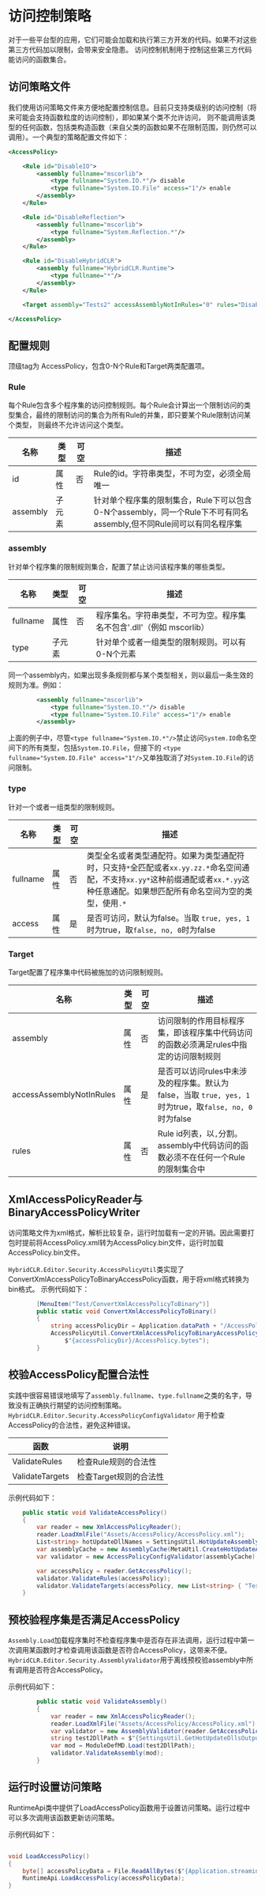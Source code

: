 # 访问控制策略

对于一些平台型的应用，它们可能会加载和执行第三方开发的代码。如果不对这些第三方代码加以限制，会带来安全隐患。
访问控制机制用于控制这些第三方代码能访问的函数集合。

## 访问策略文件

我们使用访问策略文件来方便地配置控制信息。目前只支持类级别的访问控制（将来可能会支持函数粒度的访问控制），即如果某个类不允许访问，
则不能调用该类型的任何函数，包括类构造函数（来自父类的函数如果不在限制范围，则仍然可以调用）。一个典型的策略配置文件如下：


```xml
<AccessPolicy>

	<Rule id="DisableIO">
		<assembly fullname="mscorlib">
			<type fullname="System.IO.*"/> disable
			<type fullname="System.IO.File" access="1"/> enable
		</assembly>
	</Rule>

	<Rule id="DisableReflection">
		<assembly fullname="mscorlib">
			<type fullname="System.Reflection.*"/>
		</assembly>
	</Rule>

	<Rule id="DisableHybridCLR">
		<assembly fullname="HybridCLR.Runtime">
			<type fullname="*"/>
		</assembly>
	</Rule>

	<Target assembly="Tests2" accessAssemblyNotInRules="0" rules="DisableReflection,DisableIO,DisableHybridCLR"/>

</AccessPolicy>

```


## 配置规则

顶级tag为 AccessPolicy，包含0-N个Rule和Target两类配置项。

### Rule

每个Rule包含多个程序集的访问控制规则。每个Rule会计算出一个限制访问的类型集合，最终的限制访问的集合为所有Rule的并集，即只要某个Rule限制访问某个类型，
则最终不允许访问这个类型。

|名称|类型|可空|描述|
|-|-|-|-|
|id|属性|否|Rule的id。字符串类型，不可为空，必须全局唯一|
|assembly|子元素||针对单个程序集的限制集合，Rule下可以包含0-N个assembly，同一个Rule下不可有同名assembly,但不同Rule间可以有同名程序集|

### assembly

针对单个程序集的限制规则集合，配置了禁止访问该程序集的哪些类型。

|名称|类型|可空|描述|
|-|-|-|-|
|fullname|属性|否|程序集名。字符串类型，不可为空。程序集名不包含'.dll'（例如 mscorlib）|
|type|子元素||针对单个或者一组类型的限制规则。可以有0-N个元素|

同一个assembly内，如果出现多条规则都与某个类型相关，则以最后一条生效的规则为准。例如：

```xml
		<assembly fullname="mscorlib">
			<type fullname="System.IO.*"/> disable
			<type fullname="System.IO.File" access="1"/> enable
		</assembly>
```

上面的例子中，尽管`<type fullname="System.IO.*"/>`禁止访问`System.IO`命名空间下的所有类型，包括`System.IO.File`，但接下的
`<type fullname="System.IO.File" access="1"/>`又单独取消了对`System.IO.File`的访问限制。

### type

针对一个或者一组类型的限制规则。

|名称|类型|可空|描述|
|-|-|-|-|
|fullname|属性|否|类型全名或者类型通配符。如果为类型通配符时，只支持`*`全匹配或者`xx.yy.zz.*`命名空间通配，不支持`xx.yy*`这种前缀通配或者`xx.*.yy`这种任意通配。如果想匹配所有命名空间为空的类型，使用`.*`|
|access|属性|是|是否可访问，默认为false。当取 `true, yes, 1` 时为true，取`false, no, 0`时为false|


### Target

Target配置了程序集中代码被施加的访问限制规则。

|名称|类型|可空|描述|
|-|-|-|-|
|assembly|属性|否|访问限制的作用目标程序集，即该程序集中代码访问的函数必须满足rules中指定的访问限制规则|
|accessAssemblyNotInRules|属性|是|是否可以访问rules中未涉及的程序集。默认为false，当取 `true, yes, 1` 时为true，取`false, no, 0`时为false|
|rules|属性|否|Rule id列表，以`,`分割。assembly中代码访问的函数必须不在任何一个Rule的限制集合中|

## XmlAccessPolicyReader与BinaryAccessPolicyWriter

访问策略文件为xml格式，解析比较复杂，运行时加载有一定的开销。因此需要打包时提前将AccessPolicy.xml转为AccessPolicy.bin文件，运行时加载AccessPolicy.bin文件。

`HybridCLR.Editor.Security.AccessPolicyUtil`类实现了ConvertXmlAccessPolicyToBinaryAccessPolicy函数，用于将xml格式转换为bin格式。
示例代码如下：

```csharp
        [MenuItem("Test/ConvertXmlAccessPolicyToBinary")]
        public static void ConvertXmlAccessPolicyToBinary()
        {
            string accessPolicyDir = Application.dataPath + "/AccessPolicy";
            AccessPolicyUtil.ConvertXmlAccessPolicyToBinaryAccessPolicy($"{accessPolicyDir}/AccessPolicy.xml",
				$"{accessPolicyDir}/AccessPolicy.bytes");
        }
```

## 校验AccessPolicy配置合法性

实践中很容易错误地填写了`assembly.fullname`、`type.fullname`之类的名字，导致没有正确执行期望的访问控制策略。
`HybridCLR.Editor.Security.AccessPolicyConfigValidator` 用于检查 AccessPolicy的合法性，避免这种错误。

|函数|说明|
|-|-|
|ValidateRules|检查Rule规则的合法性|
|ValidateTargets|检查Target规则的合法性|

示例代码如下：

```csharp
	public static void ValidateAccessPolicy()
	{
		var reader = new XmlAccessPolicyReader();
		reader.LoadXmlFile("Assets/AccessPolicy/AccessPolicy.xml");
		List<string> hotUpdateDllNames = SettingsUtil.HotUpdateAssemblyNamesExcludePreserved;
		var assemblyCache = new AssemblyCache(MetaUtil.CreateHotUpdateAndAOTAssemblyResolver(EditorUserBuildSettings.activeBuildTarget, hotUpdateDllNames));
		var validator = new AccessPolicyConfigValidator(assemblyCache);

		var accessPolicy = reader.GetAccessPolicy();
		validator.ValidateRules(accessPolicy);
		validator.ValidateTargets(accessPolicy, new List<string> { "Tests2" });
	}
```

## 预校验程序集是否满足AccessPolicy

`Assembly.Load`加载程序集时不检查程序集中是否存在非法调用，运行过程中第一次调用某函数时才检查调用该函数是否符合AccessPolicy，这带来不便。
`HybridCLR.Editor.Security.AssemblyValidator`用于离线预校验assembly中所有调用是否符合AccessPolicy。

示例代码如下：

```csharp
        public static void ValidateAssembly()
        {
            var reader = new XmlAccessPolicyReader();
            reader.LoadXmlFile("Assets/AccessPolicy/AccessPolicy.xml");
            var validator = new AssemblyValidator(reader.GetAccessPolicy());
            string test2DllPath = $"{SettingsUtil.GetHotUpdateDllsOutputDirByTarget(EditorUserBuildSettings.activeBuildTarget)}/Tests2.dll";
            var mod = ModuleDefMD.Load(test2DllPath);
            validator.ValidateAssembly(mod);
        }

```

## 运行时设置访问策略

RuntimeApi类中提供了LoadAccessPolicy函数用于设置访问策略。运行过程中可以多次调用该函数更新访问策略。

示例代码如下：

```csharp

void LoadAccessPolicy()
{
	byte[] accessPolicyData = File.ReadAllBytes($"{Application.streamingAssetsPath}/AccessPolicy.bin");
	RuntimeApi.LoadAccessPolicy(accessPolicyData);
}

```
